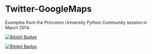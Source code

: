 Twitter-GoogleMaps
==================

Examples from the Princeton University Python Community session in March 2014.

[![Bitdeli Badge](https://d2weczhvl823v0.cloudfront.net/scalezen/twitter-googlemaps/trend.png)](https://bitdeli.com/free "Bitdeli Badge")


[![Bitdeli Badge](https://d2weczhvl823v0.cloudfront.net/scalezen/twitter-googlemaps/trend.png)](https://bitdeli.com/free "Bitdeli Badge")

